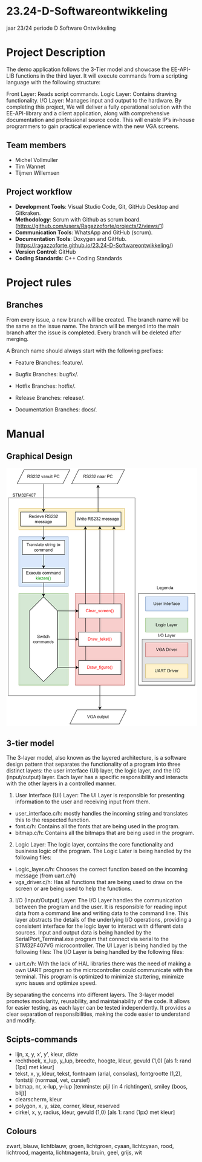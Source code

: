 # 23.24-D-Softwareontwikkeling
jaar 23/24 periode D Software Ontwikkeling

# Project Description
The demo application follows the 3-Tier model and showcase the EE-API-LIB functions in the third layer. It will execute commands from a scripting language with the following structure:

Front Layer: Reads script commands.
Logic Layer: Contains drawing functionality.
I/O Layer: Manages input and output to the hardware.
By completing this project, We will deliver a fully operational solution with the EE-API-library and a client application, along with comprehensive documentation and professional source code. This will enable IP’s in-house programmers to gain practical experience with the new VGA screens.

## Team members
- Michel Vollmuller
- Tim Wannet
- Tijmen Willemsen

## Project workflow
- **Development Tools**: Visual Studio Code, Git, GitHub Desktop and Gitkraken.
- **Methodology**: Scrum with Github as scrum board. (https://github.com/users/Ragazzoforte/projects/2/views/1)
- **Communication Tools**: WhatsApp and GitHub (scrum).
- **Documentation Tools**: Doxygen and GitHub. (https://ragazzoforte.github.io/23.24-D-Softwareontwikkeling/)
- **Version Control**: GitHub
- **Coding Standards**: C++ Coding Standards

# Project rules

## Branches
From every issue, a new branch will be created. The branch name will be the same as the issue name. The branch will be merged into the main branch after the issue is completed. Every branch will be deleted after merging.

A Branch name should always start with the following prefixes:

- Feature Branches: feature/. 

- Bugfix Branches: bugfix/. 
- Hotfix Branches: hotfix/.
- Release Branches: release/.
- Documentation Branches: docs/.

# Manual

## Graphical Design
![Local Image](./HLD.png)


## 3-tier model
The 3-layer model, also known as the layered architecture, is a software design pattern that separates the functionality of a program into three distinct layers: the user interface (UI) layer, the logic layer, and the I/O (input/output) layer. Each layer has a specific responsibility and interacts with the other layers in a controlled manner.

1. User Interface (UI) Layer:
The UI Layer is responsible for presenting information to the user and receiving input from them.
- user_interface.c/h: mostly handles the incoming string and translates this to the respected function.
- font.c/h: Contains all the fonts that are being used in the program.
- bitmap.c/h: Contains all the bitmaps that are being used in the program.

2. Logic Layer:
The logic layer, contains the core functionality and business logic of the program.
The Logic Later is being handled by the following files:
- Logic_layer.c/h: Chooses the correct function based on the incoming message (from uart.c/h)
- vga_driver.c/h: Has all functions that are being used to draw on the screen or are being used to help the functions.

3. I/O (Input/Output) Layer:
The I/O Layer handles the communication between the program and the user. It is responsible for reading input data from a command line and writing data to the command line. 
This layer abstracts the details of the underlying I/O operations, providing a consistent interface for the logic layer to interact with different data sources.
Input and output data is being handled by the SerialPort_Terminal.exe program that connect via serial to the STM32F407VG microcontroller.
The UI Layer is being handled by the following files:
The I/O Layer is being handled by the following files:
- uart.c/h: With the lack of HAL libraries there was the need of making a own UART program so the microcontroller could communicate with the terminal. This program is optimized to minimize stuttering, minimize sync issues and optimize speed.
 

By separating the concerns into different layers. The 3-layer model promotes modularity, reusability, and maintainability of the code. It allows for easier testing, as each layer can be tested independently. It provides a clear separation of responsibilities, making the code easier to understand and modify.

## Scipts-commands
- lijn, x, y, x’, y’, kleur, dikte
- rechthoek, x_lup, y_lup, breedte, hoogte, kleur, gevuld (1,0) [als 1: rand (1px) met kleur]
- tekst, x, y, kleur, tekst, fontnaam (arial, consolas), fontgrootte (1,2), fontstijl (normaal,
vet, cursief)
- bitmap, nr, x-lup, y-lup [tenminste: pijl (in 4 richtingen), smiley (boos, blij)]
- clearscherm, kleur
- polygon, x, y, size, corner, kleur, reserved
- cirkel, x, y, radius, kleur, gevuld (1,0) [als 1: rand (1px) met kleur]


## Colours
zwart, blauw, lichtblauw, groen, lichtgroen, cyaan, lichtcyaan, rood, lichtrood, magenta,
lichtmagenta, bruin, geel, grijs, wit 

